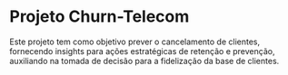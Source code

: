 # Projeto Churn-Telecom
Este projeto tem como objetivo prever o cancelamento de clientes, fornecendo insights para ações estratégicas de retenção e prevenção, auxiliando na tomada de decisão para a fidelização da base de clientes.
